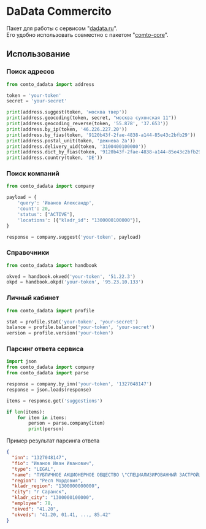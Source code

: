# DaData Commercito
Пакет для работы с сервисом "[dadata.ru](https://dadata.ru/ "Информация о клиентах и контрагентах")".  
Его удобно использовать совместно с пакетом "[comto-core](https://pypi.org/project/comto-core/ "Набор полезных функций для повседневной работы")".

## Использование

### Поиск адресов
```python
from comto_dadata import address

token = 'your-token'
secret = 'your-secret'

print(address.suggest(token, 'москва твер'))
print(address.geocoding(token, secret, "москва сухонская 11"))
print(address.geocoding_reverse(token, '55.878', '37.653'))
print(address.by_ip(token, '46.226.227.20'))
print(address.by_fias(token, '9120b43f-2fae-4838-a144-85e43c2bfb29'))
print(address.postal_unit(token, 'дежнева 2а'))
print(address.delivery_uid(token, '3100400100000'))
print(address.dict_by_fias(token, '9120b43f-2fae-4838-a144-85e43c2bfb29'))
print(address.country(token, 'DE'))
```

### Поиск компаний
```python
from comto_dadata import company

payload = {
    'query': 'Иванов Александр',
    'count': 20,
    'status': ["ACTIVE"],
    'locations': [{"kladr_id": "1300000100000"}],
}

response = company.suggest('your-token', payload)
```

### Справочники

```python
from comto_dadata import handbook

okved = handbook.okved('your-token', '51.22.3')
okpd = handbook.okpd('your-token', '95.23.10.133')
```

### Личный кабинет

```python
from comto_dadata import profile

stat = profile.stat('your-token', 'your-secret')
balance = profile.balance('your-token', 'your-secret')
version = profile.version('your-token')
```

### Парсинг ответа сервиса

```python
import json
from comto_dadata import company
from comto_dadata import parse

response = company.by_inn('your-token', '1327048147')
response = json.loads(response)

items = response.get('suggestions')

if len(items):
    for item in items:
        person = parse.company(item)
        print(person)
```

Пример результат парсинга ответа

```json
{
  "inn": "1327048147",
  "fio": "Иванов Иван Иванович",
  "type": "LEGAL",
  "name": "ПУБЛИЧНОЕ АКЦИОНЕРНОЕ ОБЩЕСТВО \"СПЕЦИАЛИЗИРОВАННЫЙ ЗАСТРОЙЩИК \"ДОМОСТРОИТЕЛЬНЫЙ КОМБИНАТ\"",
  "region": "Респ Мордовия",
  "kladr_region": "1300000000000",
  "city": "г Саранск",
  "kladr_city": "1300000100000",
  "employee": 78,
  "okved": "41.20",
  "okveds": "41.20, 01.41, ..., 85.42"
}
```